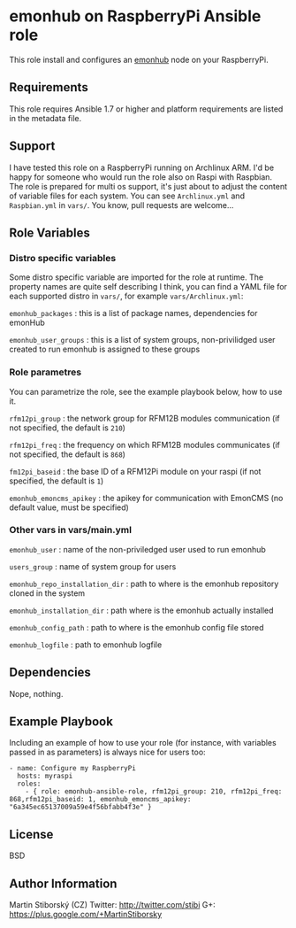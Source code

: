 # emonhub on RaspberryPi Ansible role

This role install and configures an [emonhub](https://github.com/emonhub/emonhub) node on your RaspberryPi.

## Requirements

This role requires Ansible 1.7 or higher and platform requirements are listed in the metadata file.

## Support

I have tested this role on a RaspberryPi running on Archlinux ARM.
I'd be happy for someone who would run the role also on Raspi with Raspbian. The role is prepared for multi os support, it's just about to adjust the content of variable files for each system. You can see `Archlinux.yml` and `Raspbian.yml` in `vars/`.
You know, pull requests are welcome…

## Role Variables

### Distro specific variables 

Some distro specific variable are imported for the role at runtime.
The property names are quite self describing I think, you can find a YAML file for each supported distro in `vars/`, for example `vars/Archlinux.yml`:

`emonhub_packages` : this is a list of package names, dependencies for emonHub

`emonhub_user_groups` : this is a list of system groups, non-privilidged user created to run emonhub is assigned to these groups

### Role parametres

You can parametrize the role, see the example playbook below, how to use it.

`rfm12pi_group` : the network group for RFM12B modules communication 
(if not specified, the default is `210`) 

`rfm12pi_freq` : the frequency on which RFM12B modules communicates 
(if not specified, the default is `868`) 

`fm12pi_baseid` : the base ID of a RFM12Pi module on your raspi
(if not specified, the default is `1`) 

`emonhub_emoncms_apikey` : the apikey for communication with EmonCMS
(no default value, must be specified)

### Other vars in vars/main.yml


`emonhub_user` : name of the non-priviledged user used to run emonhub

`users_group` : name of system group for users

`emonhub_repo_installation_dir` : path to where is the emonhub repository cloned in the system

`emonhub_installation_dir` : path where is the emonhub actually installed

`emonhub_config_path` : path to where is the emonhub config file stored

`emonhub_logfile` : path to emonhub logfile

## Dependencies

Nope, nothing.

## Example Playbook

Including an example of how to use your role (for instance, with variables passed in as parameters) is always nice for users too:

```
- name: Configure my RaspberryPi
  hosts: myraspi
  roles:
    - { role: emonhub-ansible-role, rfm12pi_group: 210, rfm12pi_freq: 868,rfm12pi_baseid: 1, emonhub_emoncms_apikey: "6a345ec65137009a59e4f56bfabb4f3e" }
```

## License

BSD

## Author Information

Martin Stiborský (CZ)
Twitter: http://twitter.com/stibi
G+: https://plus.google.com/+MartinStiborsky 
